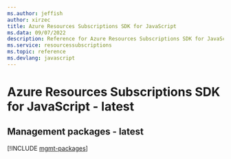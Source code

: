 ```yaml
---
ms.author: jeffish
author: xirzec
title: Azure Resources Subscriptions SDK for JavaScript
ms.data: 09/07/2022
description: Reference for Azure Resources Subscriptions SDK for JavaScript
ms.service: resourcessubscriptions
ms.topic: reference
ms.devlang: javascript
---
```

# Azure Resources Subscriptions SDK for JavaScript - latest

## Management packages - latest
[!INCLUDE [mgmt-packages](resources-subscriptions-mgmt-index.md)]